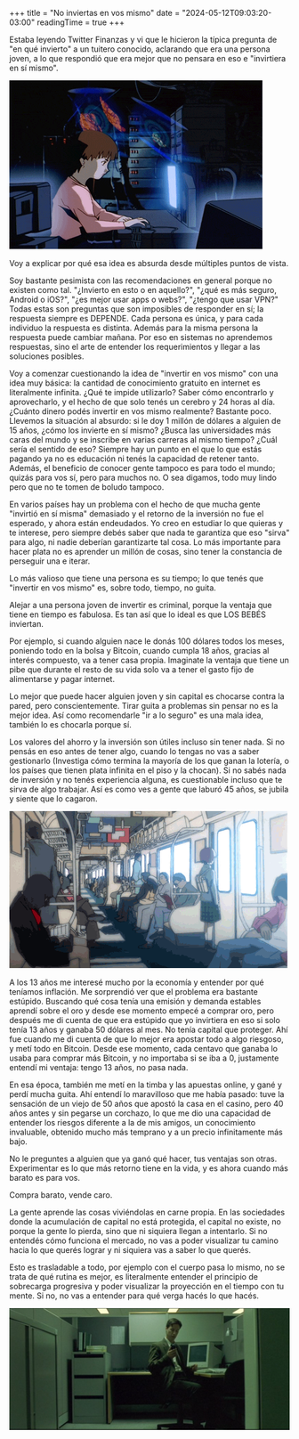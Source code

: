 +++
title = "No inviertas en vos mismo"
date = "2024-05-12T09:03:20-03:00"
readingTime = true
+++

Estaba leyendo Twitter Finanzas y vi que le hicieron la típica pregunta de "en qué invierto" a un tuitero conocido, aclarando que era una persona joven, a lo que respondió que era mejor que no pensara en eso e "invirtiera en sí mismo".

![Lain en la compu](171294.gif)

Voy a explicar por qué esa idea es absurda desde múltiples puntos de vista.

Soy bastante pesimista con las recomendaciones en general porque no existen como tal. "¿Invierto en esto o en aquello?", "¿qué es más seguro, Android o iOS?", "¿es mejor usar apps o webs?", "¿tengo que usar VPN?" Todas estas son preguntas que son imposibles de responder en sí; la respuesta siempre es DEPENDE. Cada persona es única, y para cada individuo la respuesta es distinta. Además para la misma persona la respuesta puede cambiar mañana. Por eso en sistemas no aprendemos respuestas, sino el arte de entender los requerimientos y llegar a las soluciones posibles.

Voy a comenzar cuestionando la idea de "invertir en vos mismo" con una idea muy básica: la cantidad de conocimiento gratuito en internet es literalmente infinita. ¿Qué te impide utilizarlo? Saber cómo encontrarlo y aprovecharlo, y el hecho de que solo tenés un cerebro y 24 horas al día. ¿Cuánto dinero podés invertir en vos mismo realmente? Bastante poco. Llevemos la situación al absurdo: si le doy 1 millón de dólares a alguien de 15 años, ¿cómo los invierte en sí mismo? ¿Busca las universidades más caras del mundo y se inscribe en varias carreras al mismo tiempo? ¿Cuál sería el sentido de eso? Siempre hay un punto en el que lo que estás pagando ya no es educación ni tenés la capacidad de retener tanto. Además, el beneficio de conocer gente tampoco es para todo el mundo; quizás para vos sí, pero para muchos no. O sea digamos, todo muy lindo pero que no te tomen de boludo tampoco.

En varios países hay un problema con el hecho de que mucha gente "invirtió en sí misma" demasiado y el retorno de la inversión no fue el esperado, y ahora están endeudados. Yo creo en estudiar lo que quieras y te interese, pero siempre debés saber que nada te garantiza que eso "sirva" para algo, ni nadie deberían garantizarte tal cosa. Lo más importante para hacer plata no es aprender un millón de cosas, sino tener la constancia de perseguir una e iterar.

Lo más valioso que tiene una persona es su tiempo; lo que tenés que "invertir en vos mismo" es, sobre todo, tiempo, no guita.

Alejar a una persona joven de invertir es criminal, porque la ventaja que tiene en tiempo es fabulosa. Es tan así que lo ideal es que LOS BEBÉS inviertan.

Por ejemplo, si cuando alguien nace le donás 100 dólares todos los meses, poniendo todo en la bolsa y Bitcoin, cuando cumpla 18 años, gracias al interés compuesto, va a tener casa propia. Imaginate la ventaja que tiene un pibe que durante el resto de su vida solo va a tener el gasto fijo de alimentarse y pagar internet.

Lo mejor que puede hacer alguien joven y sin capital es chocarse contra la pared, pero conscientemente. Tirar guita a problemas sin pensar no es la mejor idea. Así como recomendarle "ir a lo seguro" es una mala idea, también lo es chocarla porque sí.

Los valores del ahorro y la inversión son útiles incluso sin tener nada. Si no pensás en eso antes de tener algo, cuando lo tengas no vas a saber gestionarlo (Investiga cómo termina la mayoría de los que ganan la lotería, o los países que tienen plata infinita en el piso y la chocan). Si no sabés nada de inversión y no tenés experiencia alguna, es cuestionable incluso que te sirva de algo trabajar. Así es como ves a gente que laburó 45 años, se jubila y siente que lo cagaron.

![Lain en el tren](171419.gif)

A los 13 años me interesé mucho por la economía y entender por qué teníamos inflación. Me sorprendió ver que el problema era bastante estúpido. Buscando qué cosa tenía una emisión y demanda estables aprendí sobre el oro y desde ese momento empecé a comprar oro, pero después me di cuenta de que era estúpido que yo invirtiera en eso si solo tenía 13 años y ganaba 50 dólares al mes. No tenía capital que proteger. Ahí fue cuando me di cuenta de que lo mejor era apostar todo a algo riesgoso, y metí todo en Bitcoin. Desde ese momento, cada centavo que ganaba lo usaba para comprar más Bitcoin, y no importaba si se iba a 0, justamente entendí mi ventaja: tengo 13 años, no pasa nada.

En esa época, también me metí en la timba y las apuestas online, y gané y perdí mucha guita. Ahí entendí lo maravilloso que me había pasado: tuve la sensación de un viejo de 50 años que apostó la casa en el casino, pero 40 años antes y sin pegarse un corchazo, lo que me dio una capacidad de entender los riesgos diferente a la de mis amigos, un conocimiento invaluable, obtenido mucho más temprano y a un precio infinitamente más bajo.

No le preguntes a alguien que ya ganó qué hacer, tus ventajas son otras. Experimentar es lo que más retorno tiene en la vida, y es ahora cuando más barato es para vos.

Compra barato, vende caro.

La gente aprende las cosas viviéndolas en carne propia. En las sociedades donde la acumulación de capital no está protegida, el capital no existe, no porque la gente lo pierda, sino que ni siquiera llegan a intentarlo. Si no entendés cómo funciona el mercado, no vas a poder visualizar tu camino hacia lo que querés lograr y ni siquiera vas a saber lo que querés.

Esto es trasladable a todo, por ejemplo con el cuerpo pasa lo mismo, no se trata de qué rutina es mejor, es literalmente entender el principio de sobrecarga progresiva y poder visualizar la proyección en el tiempo con tu mente. Si no, no vas a entender para qué verga hacés lo que hacés.

![Neo en su cubiculo](5fi91nw2d1161.png)
